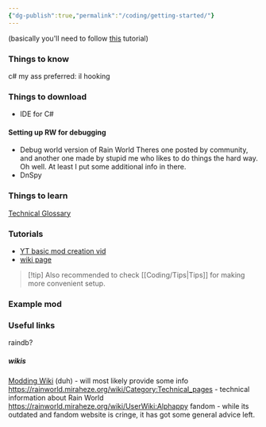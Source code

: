 ```yaml
---
{"dg-publish":true,"permalink":"/coding/getting-started/"}
---
```


(basically you'll need to follow [this](https://rainworldmodding.miraheze.org/wiki/Code_Environments) tutorial)
### Things to know
c# my ass
preferred: 
il hooking
### Things to download
- IDE for C#
#### Setting up RW for debugging
- Debug world version of Rain World
Theres one posted by community, and another one made by stupid me who likes to do things the hard way. Oh well. At least I put some additional info in there. 
- DnSpy
### Things to learn
[Technical Glossary](https://rainworld.miraheze.org/wiki/Technical_Glossary)

### Tutorials 
- [YT basic mod creation vid](https://www.youtube.com/watch?v=JG9cyL5FW90)
- [wiki page](https://rainworldmodding.miraheze.org/wiki/BepInPlugins)

> [!tip] Also recommended to check [[Coding/Tips\|Tips]] for making more convenient setup.


### Example mod

### Useful links 

raindb? 
##### wikis
[Modding Wiki](https://rainworldmodding.miraheze.org/wiki/Main_Page) (duh) - will most likely provide some info
https://rainworld.miraheze.org/wiki/Category:Technical_pages - technical information about Rain World
https://rainworld.miraheze.org/wiki/UserWiki:Alphappy
fandom - while its outdated and fandom website is cringe, it has got some general advice left. 
